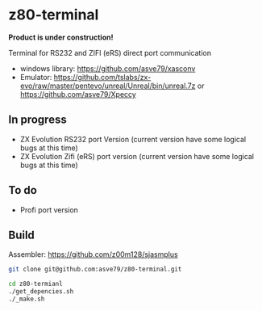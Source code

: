 # z80-terminal

**Product is under construction!**

Terminal for RS232 and ZIFI (eRS) direct port communication

* windows library: https://github.com/asve79/xasconv
* Emulator: https://github.com/tslabs/zx-evo/raw/master/pentevo/unreal/Unreal/bin/unreal.7z or https://github.com/asve79/Xpeccy

## In progress
* ZX Evolution RS232 port Version (current version have some logical bugs at this time)
* ZX Evolution Zifi (eRS) port version (current version have some logical bugs at this time)

## To do
* Profi port version

## Build
Assembler:  https://github.com/z00m128/sjasmplus
```bash
git clone git@github.com:asve79/z80-terminal.git

cd z80-termianl
./get_depencies.sh
./_make.sh
```
